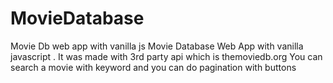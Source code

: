 # MovieDatabase
Movie Db web app with vanilla js
Movie Database Web App with vanilla javascript . It was made with 3rd party api which is themoviedb.org 
You can search a movie with keyword and you can do pagination with buttons
